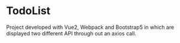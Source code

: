 # TodoList

Project developed with Vue2, Webpack and Bootstrap5 in which are displayed two different API through out an axios call. 
